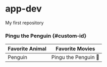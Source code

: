 # app-dev
My first repository
### Pingu the Penguin {#custom-id}

| Favorite Animal | Favorite Movies |
| --------------- | --------------- |
| Penguin | Pingu the Penguin 🐧 | 
